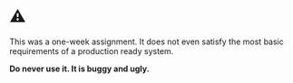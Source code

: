 # :warning: 

This was a one-week assignment.
It does not even satisfy the most basic requirements of a production ready system.

**Do never use it. It is buggy and ugly.**
